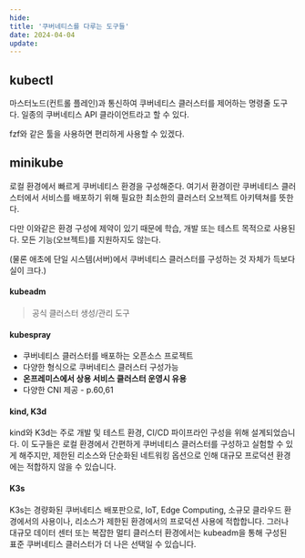 ```yaml
---
hide:
title: '쿠버네티스를 다루는 도구들'
date: 2024-04-04
update:
---
```


## kubectl

마스터노드(컨트롤 플레인)과 통신하여 쿠버네티스 클러스터를 제어하는 명령줄 도구다. 일종의 쿠버네티스 API 클라이언트라고 할 수 있다.

fzf와 같은 툴을 사용하면 편리하게 사용할 수 있겠다.

## minikube

로컬 환경에서 빠르게 쿠버네티스 환경을 구성해준다. 여기서 환경이란 쿠버네티스 클러스터에서 서비스를 배포하기 위해 필요한 최소한의 클러스터 오브젝트 아키텍쳐를 뜻한다.

다만 이와같은 환경 구성에 제약이 있기 때문에 학습, 개발 또는 테스트 목적으로 사용된다. 모든 기능(오브젝트)를 지원하지도 않는다.

(물론 애초에 단일 시스템(서버)에서 쿠버네티스 클러스터를 구성하는 것 자체가 득보다 실이 크다.)

#### kubeadm

> 공식 클러스터 생성/관리 도구

#### kubespray

- 쿠버네티스 클러스터를 배포하는 오픈소스 프로젝트
- 다양한 형식으로 쿠버네티스 클러스터 구성가능
- **온프레미스에서 상용 서비스 클러스터 운영시 유용**
- 다양한 CNI 제공 - p.60,61

#### kind, K3d

kind와 K3d는 주로 개발 및 테스트 환경, CI/CD 파이프라인 구성을 위해 설계되었습니다. 이 도구들은 로컬 환경에서 간편하게 쿠버네티스 클러스터를 구성하고 실험할 수 있게 해주지만, 제한된 리소스와 단순화된 네트워킹 옵션으로 인해 대규모 프로덕션 환경에는 적합하지 않을 수 있습니다.

#### K3s

K3s는 경량화된 쿠버네티스 배포판으로, IoT, Edge Computing, 소규모 클라우드 환경에서의 사용이나, 리소스가 제한된 환경에서의 프로덕션 사용에 적합합니다. 그러나 대규모 데이터 센터 또는 복잡한 멀티 클러스터 환경에서는 kubeadm을 통해 구성된 표준 쿠버네티스 클러스터가 더 나은 선택일 수 있습니다.
